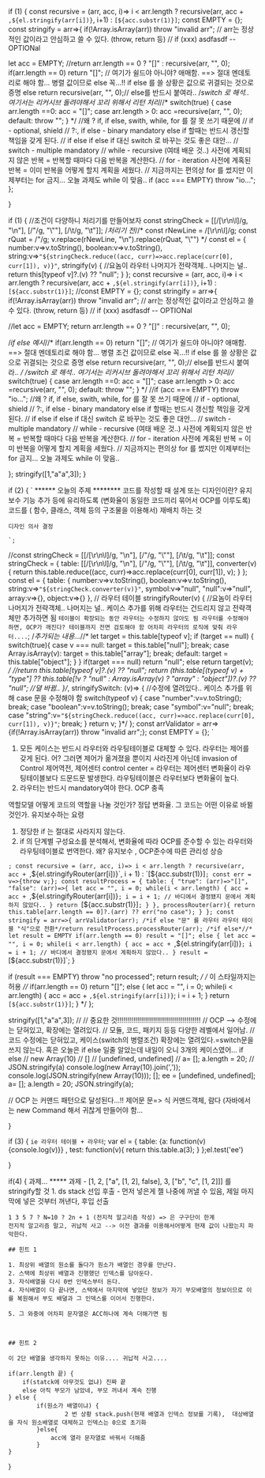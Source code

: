 
if (1) {
const recursive = (arr, acc, i)=> i < arr.length ? recursive(arr, acc + `,${el.stringify(arr[i])}`, i+1) : `[${acc.substr(1)}]`;
const EMPTY = {};
const stringify = arr=>{
  if(!Array.isArray(arr)) throw "invalid arr";
  // arr는 정상적인 값이라고 안심하고 쓸 수 있다. (throw, return 등)
  // if (xxx) asdfasdf -- OPTIONal

  let acc = EMPTY;
  //return arr.length == 0 ? "[]" : recursive(arr, "", 0);
  if(arr.length == 0) return "[]"; // 여기가 쉴드야 아니야? 애매함. ==> 절대 멘데토리로 해야 함... 병렬 값이므로 else 꼭...!! if else 를 쓸 상황은 값으로 귀결되는 것으로 증명
  else return recursive(arr, "", 0);// else를 반드시 붙여라.. 
  /*switch 로 해석.. 여기서는 리커시브 돌려야해서 꼬리 위해서 리턴 처리*//*
  switch(true) {
      case arr.length ==0: acc = "[]";
      case arr.length > 0: acc =recursive(arr, "", 0);
      default: throw "";
  }
  */
  //왜 ? if, if else, swith, while, for 를 잘 못 쓰기 때문에
  // if - optional, shield
  // ?:, if else - binary mandatory else if 할때는 반드시 갱신할 책임을 갖게 된다.
  // if else if else if 대신 switch 로 바꾸는 것도 좋은 대안...
  // switch - multiple mandatory
  // while - recursive (여태 배운 것..) 사전에 계획되지 않은 반복 = 반복할 때마다 다음 반복을 계산한다.
  // for - iteration 사전에 계혹된 반복 = 이미 반복을 어떻게 할지 계획을 세웠다.
  // 지금까지는 편의상 for 를 썼지만 이제부터는 for 금지... 오늘 과제도 while 이 맞음..
  if (acc === EMPTY) throw "io...";
};

}



if (1) {
//조건이 다양하니 처리기를 만들어보자
const stringCheck = [[/[\r\n\l]/g, "\\n"], [/"/g, "\\\""], [/\t/g, "\\t"]];
/*처리기 전*//*
const rNewLine = /[\r\n\l]/g;
const rQuat = /"/g;
v.replace(rNewLine, "\\n").replace(rQuat, "\\\"")
*/
const el = {
	number:v=>v.toString(),
	boolean:v=>v.toString(),
	string:v=>`"${stringCheck.reduce((acc, curr)=>acc.replace(curr[0], curr[1]), v)}"`,
	stringify(v) { //요놈이 라우터 나머지가 전략객체.. 나머지는 널..
		return this[typeof v]?.(v) ?? "null";
	}
};
const recursive = (arr, acc, i)=> i < arr.length ? recursive(arr, acc + `,${el.stringify(arr[i])}`, i+1) : `[${acc.substr(1)}]`;
//const EMPTY = {};
const stringify = arr=>{
  if(!Array.isArray(arr)) throw "invalid arr";
  // arr는 정상적인 값이라고 안심하고 쓸 수 있다. (throw, return 등)
  // if (xxx) asdfasdf -- OPTIONal

  //let acc = EMPTY;
  return arr.length == 0 ? "[]" : recursive(arr, "", 0);
  
  /*if else 예시*//*
  if(arr.length == 0) return "[]"; // 여기가 쉴드야 아니야? 애매함. ==> 절대 멘데토리로 해야 함... 병렬 조건 값이므로 else 꼭...!! if else 를 쓸 상황은 값으로 귀결되는 것으로 증명
  else return recursive(arr, "", 0);// else를 반드시 붙여라.. 
  */
  /*switch 로 해석.. 여기서는 리커시브 돌려야해서 꼬리 위해서 리턴 처리*//*
  switch(true) {
      case arr.length ==0: acc = "[]";
      case arr.length > 0: acc =recursive(arr, "", 0);
      default: throw "";
  }
  */
  //if (acc === EMPTY) throw "io...";
  //왜 ? if, if else, swith, while, for 를 잘 못 쓰기 때문에
  // if - optional, shield
  // ?:, if else - binary mandatory else if 할때는 반드시 갱신할 책임을 갖게 된다.
  // if else if else if 대신 switch 로 바꾸는 것도 좋은 대안...
  // switch - multiple mandatory
  // while - recursive (여태 배운 것..) 사전에 계획되지 않은 반복 = 반복할 때마다 다음 반복을 계산한다.
  // for - iteration 사전에 계혹된 반복 = 이미 반복을 어떻게 할지 계획을 세웠다.
  // 지금까지는 편의상 for 를 썼지만 이제부터는 for 금지... 오늘 과제도 while 이 맞음..
  
};
stringify([1,"a\"a",3]);
}



if (2) {
	`
	****** 오늘의 주제 ********
	코드를 작성할 때  설계 또는 디자인이란?
	유지보수 기능 추가 등에 유리하도록 (변화율이 동일한 코드끼리 묶어서 OCP를 이루도록) 코드를 ( 함수, 클래스, 객체 등의 구조물을 이용해서)  재배치 하는 것
	
	
	디자인 의사 결정
	
	`;
	
	
//const stringCheck = [[/[\r\n\l]/g, "\\n"], [/"/g, "\\\""], [/\t/g, "\\t"]];
const stringCheck = {
	table: [[/[\r\n\l]/g, "\\n"], [/"/g, "\\\""], [/\t/g, "\\t"]],
	converter(v){
		return this.table.reduce((acc, curr)=>acc.replace(curr[0], curr[1]), v);
	}
};
const el = {
	table: {
		number:v=>v.toString(),
		boolean:v=>v.toString(),
		string:v=>`"${stringCheck.converter(v)}"`,
		symbol:v=>"null",
		"null":v=>"null",
		array:v=>{},
		object:v=>{}
	}, // 라우터 테이블
	stringifyRouter(v) { //요놈이 라우터 나머지가 전략객체.. 나머지는 널.. 케이스 추가를 위해 라우터는 건드리지 않고 전략객체만 추가하면 됨
		`
		테이블이 확장되는 동안 라우터는 수정하지 않아도 됨
		라우터를 수정해야 하면, OCP가 깨진다? 테이블까지 전면 검토해야 함
		어차피 라우터의 로직에 맞춰 라우터....
		`;
		/*추가되는 내용...*//*
		let target = this.table[typeof v];
		if (target == null) {
				switch(true){
					case v === null: target = this.table["null"]; break;
					case Array.isArray(v): target = this.table["array"]; break;
					default: target = this.table["object"];
				}
		}
		if(target === null) return "null";
		else return target(v);
		*/
		//return this.table[typeof v]?.(v) ?? "null";
		return (this.table[(typeof v) + "type"] ?? this.table[!v ? "null" : Array.isArray(v) ? "array" : "object"])?.(v) ?? "null"; //뎔 바뀜.. 
	}/*,
	stringifySwitch: (v)=> { //수정에 열려있다.. 케이스 추가를 위해 case 문을 수정해야 함
		switch(typeof v) {
		case "number":v=v.toString(); break;
		case "boolean":v=v.toString(); break;
		case "symbol":v="null"; break;
		case "string":v=`"${stringCheck.reduce((acc, curr)=>acc.replace(curr[0], curr[1]), v)}"`; break;
		}
		return v;
	}*/
};
const arrValidator = arr=>{if(!Array.isArray(arr)) throw "invalid arr";};
const EMPTY = {};
`
1. 모든 케이스는 반드시 라우터와 라우팅테이블로 대체할 수 있다. 라우터는 제어를 갖게 된다. 어? 그러면 제어가 옮겨졌을 뿐이지 사라진게 아닌데 invasion of Control 제어역전,
제어센터 control center = 라우터는 제어센터
변화율이 라우팅테이블보다 드문드문 발생한다.
라우팅테이블은 라우터보다 변화율이 높다.
2. 라우터는 반드시 mandatory여야 한다.
OCP 충족

역할모델 어떻게 코드의 역할을 나눌 것인가?
정답 변화율. 그 코드는 어떤 이유로 바뀔 것인가. 유지보수하는 요령

1. 정당한 if 는 절대로 사라지지 않는다.
2. if 의 단계별 구성요소를 분석해서, 변화율에 따라 OCP를 준수할 수 있는 라우터와 라우팅테이블로 번역한다. 왜? 유지보수 , OCP준수에 따른 관리성 상승


`;
const recursive = (arr, acc, i)=> i < arr.length ? recursive(arr, acc + `,${el.stringifyRouter(arr[i])}`, i + 1) : `[${acc.substr(1)}]`;
const err = v=>{throw v;};
const resultProcess = {
	table: {
		"true": (arr)=>"[]",
		"false": (arr)=>{
		  let acc = "", i = 0;
		  while(i < arr.length) {
			  acc = acc + `,${el.stringifyRouter(arr[i])}`;
			  i = i + 1; // 바디에서 결정됐지 문에서 계획하지 않았다..
		  }
		  return `[${acc.substr(1)}]`;
		}
	},
	processRouter(arr){
		return this.table[arr.length == 0]?.(arr) ?? err("no case");
	}
};
const stringify = arr=>{
  arrValidator(arr);
  /*if else "문" 를 라우터 라우터 테이블 "식"으로 전환*/return resultProcess.processRouter(arr);
  /*if else*//*
  let result = EMPTY
  if(arr.length == 0) result = "[]";
  else {
	  let acc = "", i = 0;
	  while(i < arr.length) {
		  acc = acc + `,${el.stringify(arr[i])}`;
		  i = i + 1; // 바디에서 결정됐지 문에서 계획하지 않았다..
	  }
	  result = `[${acc.substr(1)}]`;
  }
  
  if (result === EMPTY) throw "no processed";
  return result;
  */
  /* 이 스타일까지는 허용 *//*
  if(arr.length == 0) return "[]";
  else {
	  let acc = "", i = 0;
	  while(i < arr.length) {
		  acc = acc + `,${el.stringify(arr[i])}`;
		  i = i + 1;
	  }
	  return `[${acc.substr(1)}]`;
  }
  */
};

stringify([1,"a\"a",3]);
//
// 중요한 것!!!!!!!!!!!!!!!!!!!!!!!!!!!!!!!!!!!!!!!!!!
// OCP --> 수정에는 닫혀있고, 확장에는 열려있다.
// 모듈, 코드, 패키지 등등 다양한 레벨에서 일어남.
// 코드 수정에는 닫혀있고, 케이스(switch의 병렬조건) 확장에는 열려있다.=switch문을 쓰지 않는다. 혹은 오늘은 if else 일줄 알았는데 내일이 오니 3개의 케이스였어... if else
// new Array(10)
// []
// [undefined, undefined]
// a= []; a.length = 20;
// JSON.stringify(a)
 console.log(new Array(10).join(','));
console.log(JSON.stringify(new Array(10)));
 [];
ee = [undefined, undefined];
 a= []; a.length = 20;
 JSON.stringify(a);
 
 // OCP 는 커맨드 패턴으로 달성된다...!! 제어문 문=> 식   커맨드객체, 람다 (자바에서는 new Command 해서 귀찮게 만들어야 함...
 
}


if (3) {
	`ie 라우터 테이블 + 라우터`;
	var el = {
 table: {a: function(v){console.log(v)}}
 , test: function(v){ return this.table.a(3); }
};el.test('ee')
	
	
}

if(4) {
	과제... ***** 과제 - [1, 2, ["a", [1, 2], false], 3, ["b", "c", [1, 2]]] 를 stringify할 것
	1. ds stack 선입 후출 - 먼저 넣은게 젤 나중에 꺼낼 수 있음, 제일 마지막에 넣은 것부터 꺼낸다, 후입 선출
	
	1 3 5 7 ? N=10 ? 2n + 1 (전지적 알고리즘 작성) => 은 구구단이 한계
	전지적 알고리즘 말고, 귀납적 사고 --> 이전 결과를 이용해서어떻게 현재 값이 나왔는지 파악한다.
	
	## 힌트 1
	
	1. 최상위 배열의 원소를 돌다가 원소가 배열인 경우를 만난다.
	2. 스택에 최상위 배열과 진행했던 인덱스를 담아둔다.
	3. 자식배열을 다시 0번 인덱스부터 돈다.
	4. 자식배열이 다 끝나면, 스택에서 마지막에 넣었단 정보가 자기 부모배열의 정보이므로 이를 복원해서 부도 배뎔과 그 인덱스를 이어서 진행한다.
	
	5. 그 와중에 어차피 문자열은 ACC하나에 계속 더해가면 됨
	
	
	
	## 힌트 2
	
	이 2단 배열을 생각하지 못하는 이유.... 귀납적 사고....
	
	if(arr.length 끝) {
		if(statck에 아무것도 없냐) 진짜 끝
		else 아직 부모가 남았네, 부모 꺼내서 계속 진행
	} else {
			if(원소가 배열이냐) {
					2 번 상황 stack.push(현재 배열과 인덱스 정보를 기록),  대상배열을 자식 원소배열로 대체하고 인덱스는 0으로 초기화
			}else{
				acc에 열라 문자열로 바꿔서 더해줌
			}
	}
}

